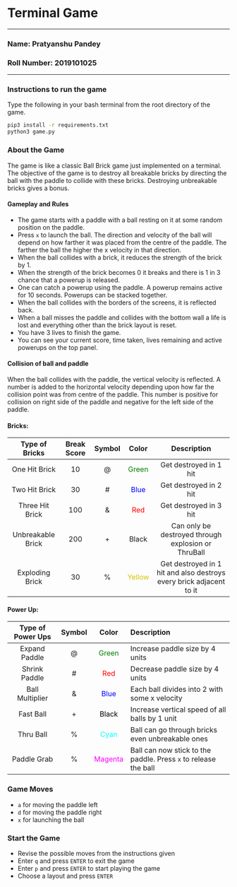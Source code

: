 # Terminal Game 

---
### Name: Pratyanshu Pandey
### Roll Number: 2019101025

---
### Instructions to run the game

Type the following in your bash terminal from the root directory of the game.

```bash
pip3 install -r requirements.txt
python3 game.py
```

### About the Game
The game is like a classic Ball Brick game just implemented on a terminal. The objective of the game is to destroy all
breakable bricks by directing the ball with the paddle to collide with these bricks.
Destroying unbreakable bricks gives a bonus.

#### Gameplay and Rules

* The game starts with a paddle with a ball resting on it at some random position on the paddle. 
* Press `x` to launch the ball. The direction and velocity of the ball will depend on how farther it was placed from the 
  centre of the paddle. The farther the ball the higher the x velocity in that direction.
* When the ball collides with a brick, it reduces the strength of the brick by 1. 
* When the strength of the brick becomes 0 it breaks and there is 1 in 3 chance that a powerup is released.
* One can catch a powerup using the paddle. A powerup remains active for 10 seconds. Powerups can be stacked together.
* When the ball collides with the borders of the screens, it is reflected back.
* When a ball misses the paddle and collides with the bottom wall a life is lost and everything other than the brick 
  layout is reset. 
* You have 3 lives to finish the game.
* You can see your current score, time taken, lives remaining and active powerups on the top panel.

#### Collision of ball and paddle
When the ball collides with the paddle, the vertical velocity is reflected. A number is added to the horizontal velocity 
depending upon how far the collision point was from centre of the paddle. This number is positive for collision on right 
side of the paddle and negative for the left side of the paddle.

#### Bricks:

| Type of Bricks | Break Score | Symbol | Color | Description |
|:--------------:|:-----------:|:------:|:-----:|:-----------:|
| One Hit Brick  | 10 | @ | <span style="color:green">Green</span> | Get destroyed in 1 hit |
| Two Hit Brick  | 30 | # | <span style="color:blue">Blue</span> | Get destroyed in 2 hit |
| Three Hit Brick  | 100 | & | <span style="color:red">Red</span> | Get destroyed in 3 hit |
| Unbreakable Brick  | 200 | + | Black | Can only be destroyed through explosion or ThruBall |
| Exploding Brick  | 30 | % | <span style="color:#d1c406">Yellow</span> | Get destroyed in 1 hit and also destroys every brick adjacent to it |

#### Power Up:

| Type of Power Ups | Symbol | Color | Description |
|:--------------:|:------:|:-----:|:---|
| Expand Paddle  |@ | <span style="color:green">Green</span> | Increase paddle size by 4 units | 
| Shrink Paddle  |# | <span style="color:red">Red</span> | Decrease paddle size by 4 units |
| Ball Multiplier  | & | <span style="color:blue">Blue</span> | Each ball divides into 2 with some x velocity |
| Fast Ball  | + | <span style="color:black">Black</span> | Increase vertical speed of all balls by 1 unit |
| Thru Ball  | % | <span style="color:cyan">Cyan</span> | Ball can go through bricks even unbreakable ones |
| Paddle Grab  | % | <span style="color:magenta">Magenta</span> | Ball can now stick to the paddle. Press `x` to release the ball |



### Game Moves
* `a` for moving the paddle left
* `d` for moving the paddle right
* `x` for launching the ball

### Start the Game
* Revise the possible moves from the instructions given
* Enter `q` and press `ENTER` to exit the game
* Enter `p` and press `ENTER` to start playing the game
* Choose a layout and press `ENTER`


